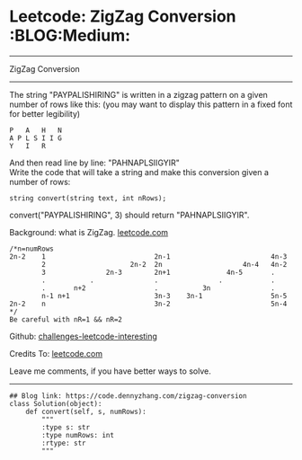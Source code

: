 # Leetcode: ZigZag Conversion     :BLOG:Medium:


---

ZigZag Conversion  

---

The string "PAYPALISHIRING" is written in a zigzag pattern on a given number of rows like this: (you may want to display this pattern in a fixed font for better legibility)  

    P   A   H   N
    A P L S I I G
    Y   I   R

And then read line by line: "PAHNAPLSIIGYIR"  
Write the code that will take a string and make this conversion given a number of rows:  

    string convert(string text, int nRows);

convert("PAYPALISHIRING", 3) should return "PAHNAPLSIIGYIR".  

Background: what is ZigZag. [leetcode.com](https://leetcode.com/problems/zigzag-conversion/description/)  

    /*n=numRows
    2n-2    1                           2n-1                         4n-3
            2                     2n-2  2n                    4n-4   4n-2
            3               2n-3        2n+1              4n-5       .
            .           .               .               .            .
            .       n+2                 .           3n               .
            n-1 n+1                     3n-3    3n-1                 5n-5
    2n-2    n                           3n-2                         5n-4
    */
    Be careful with nR=1 && nR=2

Github: [challenges-leetcode-interesting](https://github.com/DennyZhang/challenges-leetcode-interesting/tree/master/zigzag-conversion)  

Credits To: [leetcode.com](https://leetcode.com/problems/zigzag-conversion/description/)  

Leave me comments, if you have better ways to solve.  

---

    ## Blog link: https://code.dennyzhang.com/zigzag-conversion
    class Solution(object):
        def convert(self, s, numRows):
            """
            :type s: str
            :type numRows: int
            :rtype: str
            """